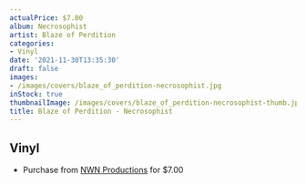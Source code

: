 ```yaml
---
actualPrice: $7.00
album: Necrosophist
artist: Blaze of Perdition
categories:
- Vinyl
date: '2021-11-30T13:35:30'
draft: false
images:
- /images/covers/blaze_of_perdition-necrosophist.jpg
inStock: true
thumbnailImage: /images/covers/blaze_of_perdition-necrosophist-thumb.jpg
title: Blaze of Perdition - Necrosophist
---
```


## Vinyl
* Purchase from [NWN Productions](http://shop.nwnprod.com/index.php?route=product/product&path=76&product_id=10993&sort=pd.name&order=ASC) for $7.00

